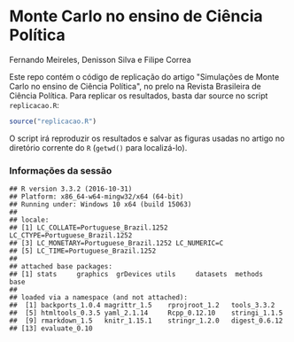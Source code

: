 Monte Carlo no ensino de Ciência Política
================
Fernando Meireles, Denisson Silva e Filipe Correa

Este repo contém o código de replicação do artigo "Simulações de Monte Carlo no ensino de Ciência Política", no prelo na Revista Brasileira de Ciência Política. Para replicar os resultados, basta dar source no script `replicacao.R`:

``` r
source("replicacao.R")
```

O script irá reproduzir os resultados e salvar as figuras usadas no artigo no diretório corrente do `R` (`getwd()` para localizá-lo).

### Informações da sessão

    ## R version 3.3.2 (2016-10-31)
    ## Platform: x86_64-w64-mingw32/x64 (64-bit)
    ## Running under: Windows 10 x64 (build 15063)
    ## 
    ## locale:
    ## [1] LC_COLLATE=Portuguese_Brazil.1252  LC_CTYPE=Portuguese_Brazil.1252   
    ## [3] LC_MONETARY=Portuguese_Brazil.1252 LC_NUMERIC=C                      
    ## [5] LC_TIME=Portuguese_Brazil.1252    
    ## 
    ## attached base packages:
    ## [1] stats     graphics  grDevices utils     datasets  methods   base     
    ## 
    ## loaded via a namespace (and not attached):
    ##  [1] backports_1.0.4 magrittr_1.5    rprojroot_1.2   tools_3.3.2    
    ##  [5] htmltools_0.3.5 yaml_2.1.14     Rcpp_0.12.10    stringi_1.1.5  
    ##  [9] rmarkdown_1.5   knitr_1.15.1    stringr_1.2.0   digest_0.6.12  
    ## [13] evaluate_0.10
